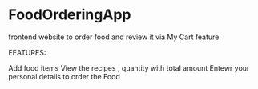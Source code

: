# FoodOrderingApp
frontend website to order food and review it via My Cart feature 

FEATURES:

 Add food items
 View the recipes , quantity with total amount
 Entewr your personal details to order the Food 

